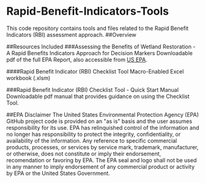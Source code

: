 # Rapid-Benefit-Indicators-Tools
This code repository contains tools and files related to the Rapid Benefit Indicators (RBI) assessment approach.
##Overview

##Resources Included
###Assessing the Benefits of Wetland Restoration - A Rapid Benefits Indicators Approach for Decision Markers
Downloadable pdf of the full EPA Report, also accessible from [US EPA](https://cfpub.epa.gov/si/si_public_record_report.cfm?dirEntryId=325010 "EPA Science Inventory").

####Rapid Benefit Indicator (RBI) Checklist Tool
Macro-Enabled Excel workbook (.xlsm)

###Rapid Benefit Indicator (RBI) Checklist Tool - Quick Start Manual
Downloadable pdf manual that provides guidance on using the Checklist Tool.

##EPA Disclaimer
The United States Environmental Protection Agency (EPA) GitHub project code is provided on an "as is" basis and the user assumes responsibility for its use. EPA has relinquished control of the information and no longer has responsibility to protect the integrity, confidentiality, or availability of the information. Any reference to specific commercial products, processes, or services by service mark, trademark, manufacturer, or otherwise, does not constitute or imply their endorsement, recomendation or favoring by EPA. The EPA seal and logo shall not be used in any manner to imply endorsement of any commercial product or activity by EPA or the United States Government.

